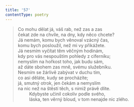 ```yaml
---
title: '57'
contentType: poetry
---
```


> Co mohu dělat já, váš rab, než zas a zas  
> čekat zde na chvíle, na dny, kdy něco chcete?  
> Já nemám, komu bych věnoval vzácný čas,  
> komu bych posloužil, než mi vy přikážete.  
> Já nesmím vyčítat těm věčným hodinám,  
> kdy pro vás nespouštím pohledy z ciferníku;  
> nemyslím na hořkost toho, jak budu sám,  
> až dáte sbohem zas mně, svému služebníku.  
> Nesmím se žárlivě zabývat v duchu tím,  
> co asi děláte, kudy se procházíte;  
> já, smutný otrok, jen čekám a nemyslím  
> na nic než na štěstí těch, s nimiž právě dlíte.  
>          Kdybyste učinil cokoliv podle svého,  
>          láska, ten věrný bloud, v tom nenajde nic zlého.
